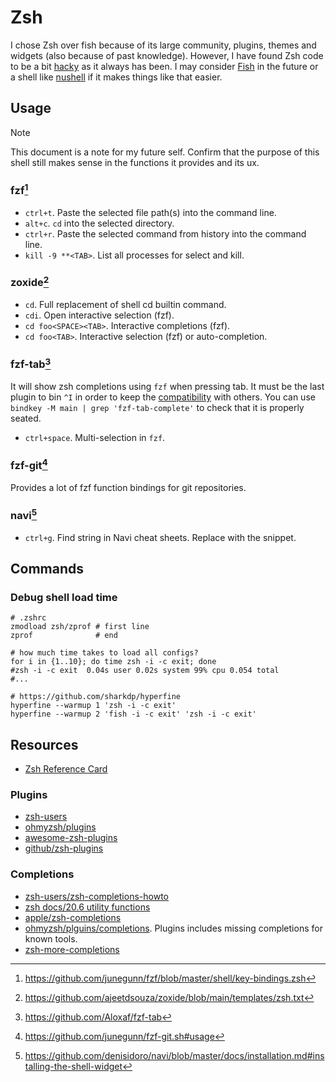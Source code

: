 # Zsh

I chose Zsh over fish because of its large community, plugins, themes and
widgets (also because of past knowledge). However, I have found Zsh code to be a
bit
[hacky](https://github.com/zdharma-continuum/zinit/blob/d05a5301150909d8b386ebb974e1d1634740d65d/zinit.zsh#L1749-L1751)
as it always has been. I may consider [Fish](https://fishshell.com) in the
future or a shell like  [nushell](https://github.com/nushell/nushell) if it
makes things like that easier.

## Usage

> [!NOTE]
> This document is a note for my future self. Confirm that the purpose of this
> shell still makes sense in the functions it provides and its ux.

### fzf[^1]

- `ctrl+t`. Paste the selected file path(s) into the command line.
- `alt+c`. `cd` into the selected directory.
- `ctrl+r`. Paste the selected command from history into the command line.
- `kill -9 **<TAB>`. List all processes for select and kill.

### zoxide[^2]

- `cd`. Full replacement of shell cd builtin command.
- `cdi`. Open interactive selection (fzf).
- `cd foo<SPACE><TAB>`. Interactive completions (fzf).
- `cd foo<TAB>`. Interactive selection (fzf) or auto-completion.

### fzf-tab[^3]

It will show zsh completions using `fzf` when pressing tab. It must be the last
plugin to bin `^I` in order to keep the
[compatibility](https://github.com/Aloxaf/fzf-tab/#compatibility-with-other-plugins)
with others. You can use `bindkey -M main | grep 'fzf-tab-complete'` to check that it is properly seated.

- `ctrl+space`. Multi-selection in `fzf`.

### fzf-git[^4]

Provides a lot of fzf function bindings for git repositories. 

### navi[^5]

- `ctrl+g`. Find string in Navi cheat sheets. Replace with the snippet.

## Commands

### Debug shell load time

```shell
# .zshrc
zmodload zsh/zprof # first line
zprof              # end
```

```shell
# how much time takes to load all configs?
for i in {1..10}; do time zsh -i -c exit; done
#zsh -i -c exit  0.04s user 0.02s system 99% cpu 0.054 total
#...
```

```shell
# https://github.com/sharkdp/hyperfine
hyperfine --warmup 1 'zsh -i -c exit'
hyperfine --warmup 2 'fish -i -c exit' 'zsh -i -c exit'
```

## Resources

- [Zsh Reference Card](https://www.bash2zsh.com/zsh_refcard/refcard.pdf)

### Plugins

- [zsh-users](https://github.com/zsh-users)
- [ohmyzsh/plugins](https://github.com/ohmyzsh/ohmyzsh/wiki/Plugins)
- [awesome-zsh-plugins](https://github.com/unixorn/awesome-zsh-plugins)
- [github/zsh-plugins](https://github.com/topics/zsh-plugins)

### Completions

- [zsh-users/zsh-completions-howto](https://github.com/zsh-users/zsh-completions/blob/master/zsh-completions-howto.org)
- [zsh docs/20.6 utility functions](https://zsh.sourceforge.io/Doc/Release/Completion-System.html#Completion-Functions)
- [apple/zsh-completions](https://github.com/apple-oss-distributions/zsh/tree/main/zsh/Completion)
- [ohmyzsh/plguins/completions](https://github.com/ohmyzsh/ohmyzsh/wiki/Plugins). Plugins includes missing completions for known tools.
- [zsh-more-completions](https://github.com/MenkeTechnologies/zsh-more-completions)

[^1]: https://github.com/junegunn/fzf/blob/master/shell/key-bindings.zsh
[^2]: https://github.com/ajeetdsouza/zoxide/blob/main/templates/zsh.txt
[^3]: https://github.com/Aloxaf/fzf-tab
[^4]: https://github.com/junegunn/fzf-git.sh#usage
[^5]: https://github.com/denisidoro/navi/blob/master/docs/installation.md#installing-the-shell-widget
